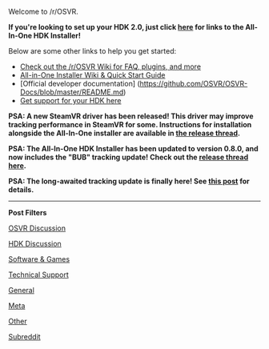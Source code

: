 Welcome to /r/OSVR.

**If you're looking to set up your HDK 2.0, just click [here](https://www.reddit.com/r/OSVR/comments/67hqrf/hdk_windows_installer_beta_080_released/) for links to the All-In-One HDK Installer!**

Below are some other links to help you get started:

* [Check out the /r/OSVR Wiki for FAQ, plugins, and more](http://www.reddit.com/r/osvr/wiki) 
* [All-in-One Installer Wiki & Quick Start Guide](http://wiki.osvr.org/display/DD/Hacker+Development+Kit+%28HDK%29+Online+Documentation)
* [Official developer documentation]
(https://github.com/OSVR/OSVR-Docs/blob/master/README.md)
* [Get support for your HDK here](https://github.com/OSVR/OSVR-Docs/blob/master/README.md#getting-support)

**PSA: A new SteamVR driver has been released! This driver may improve tracking performance in SteamVR for some. Instructions for installation alongside the All-In-One installer are available in [the release thread](https://www.reddit.com/r/OSVR/comments/692hgo/new_release_of_steamvrosvr_build_342/).**

**PSA: The All-In-One HDK Installer has been updated to version 0.8.0, and now includes the "BUB" tracking update! Check out the [release thread here](https://www.reddit.com/r/OSVR/comments/67hqrf/hdk_windows_installer_beta_080_released/).**

**PSA: The long-awaited tracking update is finally here! See [this post](https://www.reddit.com/r/OSVR/comments/5rdm6h/updated_tracker_code_now_merged_and_ready_for/) for details.**


****
**Post Filters**

[OSVR Discussion](http://od.reddit.com/r/osvr/#od)

[HDK Discussion](http://hd.reddit.com/r/osvr/#hd)

[Software & Games](http://sd.reddit.com/r/osvr/#sd)

[Technical Support](http://ts.reddit.com/r/osvr/#ts)

[General](http://ge.reddit.com/r/osvr/#ge)

[Meta](http://me.reddit.com/r/osvr/#me)

[Other](http://ot.reddit.com/r/osvr/#ot)

[Subreddit](http://www.reddit.com/r/osvr)